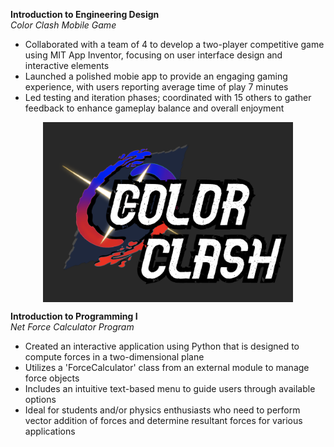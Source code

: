 **Introduction to Engineering Design**  
_Color Clash Mobile Game_  
* Collaborated with a team of 4 to develop a two-player competitive game using MIT App Inventor, focusing on user interface design and interactive elements
* Launched a polished mobie app to provide an engaging gaming experience, with users reporting average time of play 7 minutes
* Led testing and iteration phases; coordinated with 15 others to gather feedback to enhance gameplay balance and overall enjoyment
<img src="/assets/img/colorclash.png" alt="Color Clash Game Logo" style="display: block; margin:0 auto; width: 400px; height:auto;">

**Introduction to Programming I**  
_Net Force Calculator Program_  
* Created an interactive application using Python that is designed to compute forces in a two-dimensional plane
* Utilizes a 'ForceCalculator' class from an external module to manage force objects
* Includes an intuitive text-based menu to guide users through available options
* Ideal for students and/or physics enthusiasts who need to perform vector addition of forces and determine resultant forces for various applications